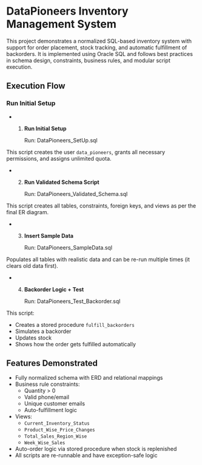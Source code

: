 # DataPioneers Inventory Management System

This project demonstrates a normalized SQL-based inventory system with support for order placement, stock tracking, and automatic fulfillment of backorders. It is implemented using Oracle SQL and follows best practices in schema design, constraints, business rules, and modular script execution.

## Execution Flow

### **Run Initial Setup**

- 1. **Run Initial Setup**

        Run: DataPioneers_SetUp.sql

This script creates the user `data_pioneers`, grants all necessary permissions, and assigns unlimited quota.

- 2. **Run Validated Schema Script**

        Run: DataPioneers_Validated_Schema.sql

This script creates all tables, constraints, foreign keys, and views as per the final ER diagram.


- 3. **Insert Sample Data**

       Run: DataPioneers_SampleData.sql

Populates all tables with realistic data and can be re-run multiple times (it clears old data first).

- 4. **Backorder Logic + Test**

        Run: DataPioneers_Test_Backorder.sql

This script:
- Creates a stored procedure `fulfill_backorders`
- Simulates a backorder
- Updates stock
- Shows how the order gets fulfilled automatically

## Features Demonstrated

- Fully normalized schema with ERD and relational mappings
- Business rule constraints:
  - Quantity > 0
  - Valid phone/email
  - Unique customer emails
  - Auto-fulfillment logic
- Views:
  - `Current_Inventory_Status`
  - `Product_Wise_Price_Changes`
  - `Total_Sales_Region_Wise`
  - `Week_Wise_Sales`
- Auto-order logic via stored procedure when stock is replenished
- All scripts are re-runnable and have exception-safe logic

